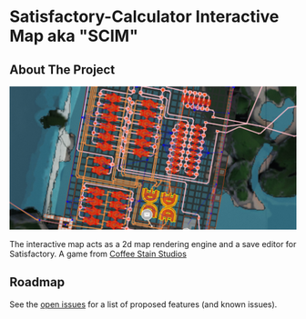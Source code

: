 # Satisfactory-Calculator Interactive Map aka "SCIM"


<!-- ABOUT THE PROJECT -->
## About The Project

[![SCIM](./img/readmeImage.jpg)](https://satisfactory-calculator.com/en/interactive-map)

The interactive map acts as a 2d map rendering engine and a save editor for Satisfactory.
A game from [Coffee Stain Studios](https://www.coffeestainstudios.com/)

<!-- ROADMAP -->
## Roadmap

See the [open issues](https://github.com/AnthorNet/SCIM/issues) for a list of proposed features (and known issues).

